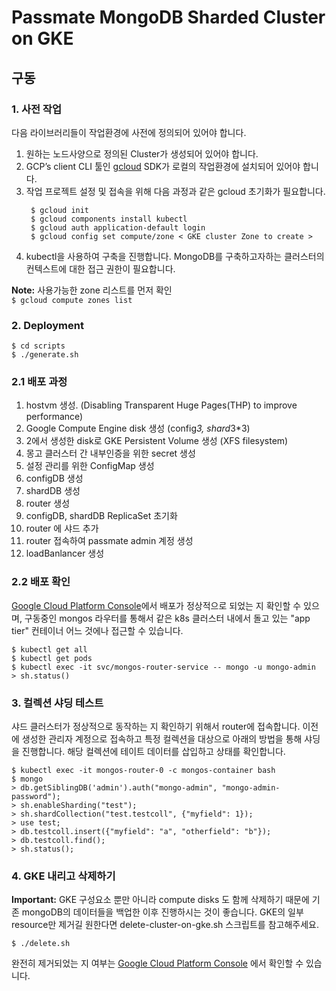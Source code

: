 # Passmate MongoDB Sharded Cluster on GKE 

## 구동

### 1. 사전 작업

다음 라이브러리들이 작업환경에 사전에 정의되어 있어야 합니다.

1. 원하는 노드사양으로 정의된 Cluster가 생성되어 있어야 합니다. 
2. GCP’s client CLI 툴인 [gcloud](https://cloud.google.com/sdk/docs/quickstarts) SDK가 로컬의 작업환경에 설치되어 있어야 합니다.  
3. 작업 프로젝트 설정 및 접속을 위해 다음 과정과 같은 gcloud 초기화가 필요합니다.
   ```
    $ gcloud init
    $ gcloud components install kubectl
    $ gcloud auth application-default login
    $ gcloud config set compute/zone < GKE cluster Zone to create >
    ```
4. kubectl을 사용하여 구축을 진행합니다. MongoDB를 구축하고자하는 클러스터의 컨텍스트에 대한 접근 권한이 필요합니다.

    

**Note:** 사용가능한 zone 리스트를 먼저 확인<br> `$ gcloud compute zones list`


### 2. Deployment

    $ cd scripts
    $ ./generate.sh

### 2.1 배포 과정
   1. hostvm 생성. (Disabling Transparent Huge Pages(THP) to improve performance) 
   2. Google Compute Engine disk 생성 (config*3, shard*3*3)
   3. 2에서 생성한 disk로 GKE Persistent Volume 생성 (XFS filesystem)
   4. 몽고 클러스터 간 내부인증을 위한 secret 생성
   5. 설정 관리를 위한 ConfigMap 생성
   6. configDB 생성
   7. shardDB 생성
   8. router 생성
   9. configDB, shardDB ReplicaSet 초기화
   10. router 에 샤드 추가
   11. router 접속하여 passmate admin 계정 생성
   12. loadBanlancer 생성


### 2.2 배포 확인
[Google Cloud Platform Console](https://console.cloud.google.com)에서 배포가 정상적으로 되었는 지 확인할 수 있으며, 구동중인 mongos 라우터를 통해서 같은 k8s 클러스터 내에서 돌고 있는 "app tier" 컨테이너 어느 것에나 접근할 수 있습니다. 


   ```
   $ kubectl get all
   $ kubectl get pods
   $ kubectl exec -it svc/mongos-router-service -- mongo -u mongo-admin
   > sh.status()
   ```

### 3. 컬렉션 샤딩 테스트

샤드 클러스터가 정상적으로 동작하는 지 확인하기 위해서 router에 접속합니다. 이전에 생성한 관리자 계정으로 접속하고 특정 컬렉션을 대상으로 아래의 방법을 통해 샤딩을 진행합니다.
해당 컬렉션에 테이트 데이터를 삽입하고 상태를 확인합니다.

    $ kubectl exec -it mongos-router-0 -c mongos-container bash
    $ mongo
    > db.getSiblingDB('admin').auth("mongo-admin", "mongo-admin-password");
    > sh.enableSharding("test");
    > sh.shardCollection("test.testcoll", {"myfield": 1});
    > use test;
    > db.testcoll.insert({"myfield": "a", "otherfield": "b"});
    > db.testcoll.find();
    > sh.status();

### 4. GKE 내리고 삭제하기 

**Important:** GKE 구성요소 뿐만 아니라 compute disks 도 함께 삭제하기 때문에 기존 mongoDB의 데이터들을 백업한 이후 진행하시는 것이 좋습니다.
GKE의 일부 resource만 제거길 원한다면 delete-cluster-on-gke.sh 스크립트를 참고해주세요.

    $ ./delete.sh

완전히 제거되었는 지 여부는 [Google Cloud Platform Console](https://console.cloud.google.com) 에서 확인할 수 있습니다.

